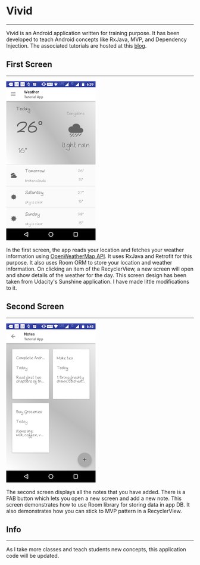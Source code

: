 # Vivid
----
Vivid is an Android application written for training purpose. It has been developed to teach Android concepts like RxJava, MVP, and Dependency Injection. The associated tutorials are hosted at this [blog](https://eigendaksh.blogspot.in/2017/12/part-1-advanced-android-tutorial.html).

## First Screen
----

![Image of First Screen](https://github.com/ashutoshpurushottam/Images/blob/master/medium1.png?raw=true)

In the first screen, the app reads your location and fetches your weather information using [OpenWeatherMap API](https://openweathermap.org/api). It uses RxJava and Retrofit for this purpose. It also uses Room ORM to store your location and weather information. On clicking an item of the RecyclerView, a new screen will open and show details of the weather for the day. This screen design has been taken from Udacity's Sunshine application. I have made little modifications to it.  

## Second Screen
----

![Image of Second Screen](https://github.com/ashutoshpurushottam/Images/blob/master/medium2.png?raw=true)

The second screen displays all the notes that you have added. There is a FAB button which lets you open a new screen and add a new note. This screen demonstrates how to use Room library for storing data in app DB. It also demonstrates how you can stick to MVP pattern in a RecyclerView. 

## Info
----
As I take more classes and teach students new concepts, this application code will be updated. 
